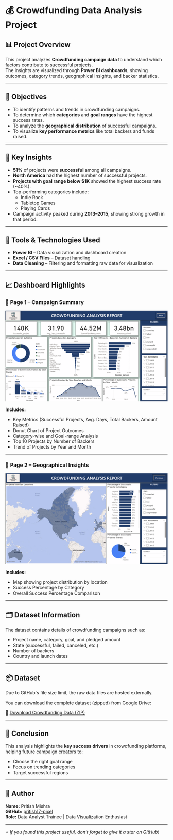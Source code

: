 # 💰 Crowdfunding Data Analysis Project

## 📊 Project Overview
This project analyzes **Crowdfunding campaign data** to understand which factors contribute to successful projects.  
The insights are visualized through **Power BI dashboards**, showing outcomes, category trends, geographical insights, and backer statistics.

---

## 🎯 Objectives
- To identify patterns and trends in crowdfunding campaigns.  
- To determine which **categories** and **goal ranges** have the highest success rates.  
- To analyze the **geographical distribution** of successful campaigns.  
- To visualize **key performance metrics** like total backers and funds raised.

---

## 🧠 Key Insights
- **51%** of projects were **successful** among all campaigns.  
- **North America** had the highest number of successful projects.  
- **Projects with goal range below $1K** showed the highest success rate (~40%).  
- Top-performing categories include:
  - Indie Rock  
  - Tabletop Games  
  - Playing Cards  
- Campaign activity peaked during **2013–2015**, showing strong growth in that period.

---

## 🧰 Tools & Technologies Used
- **Power BI** – Data visualization and dashboard creation  
- **Excel / CSV Files** – Dataset handling  
- **Data Cleaning** – Filtering and formatting raw data for visualization  

---

## 📈 Dashboard Highlights

### 🔹 **Page 1 – Campaign Summary**
![Crowdfunding Dashboard 1](Crowdfunding_powerbi_1.png)

**Includes:**
- Key Metrics (Successful Projects, Avg. Days, Total Backers, Amount Raised)  
- Donut Chart of Project Outcomes  
- Category-wise and Goal-range Analysis  
- Top 10 Projects by Number of Backers  
- Trend of Projects by Year and Month  

---

### 🔹 **Page 2 – Geographical Insights**
![Crowdfunding Dashboard 2](crowdfunding_powerbi_2.png)

**Includes:**
- Map showing project distribution by location  
- Success Percentage by Category  
- Overall Success Percentage Comparison  

---

## 🗂️ Dataset Information
The dataset contains details of crowdfunding campaigns such as:
- Project name, category, goal, and pledged amount  
- State (successful, failed, canceled, etc.)  
- Number of backers  
- Country and launch dates


---
## 📦 Dataset

Due to GitHub's file size limit, the raw data files are hosted externally.

You can download the complete dataset (zipped) from Google Drive:

🔗 [Download Crowdfunding Data (ZIP)](https://drive.google.com/uc?export=download&id=124Z8TkRofFi0Ckewl2oLI5ByLCAdO3NF)

---

## 🚀 Conclusion
This analysis highlights the **key success drivers** in crowdfunding platforms, helping future campaign creators to:
- Choose the right goal range  
- Focus on trending categories  
- Target successful regions  

---

## 👤 Author
**Name:** Pritish Mishra  
**GitHub:** [pritish17-pixel](https://github.com/pritish17-pixel)  
**Role:** Data Analyst Trainee | Data Visualization Enthusiast  

---

⭐ *If you found this project useful, don’t forget to give it a star on GitHub!*
